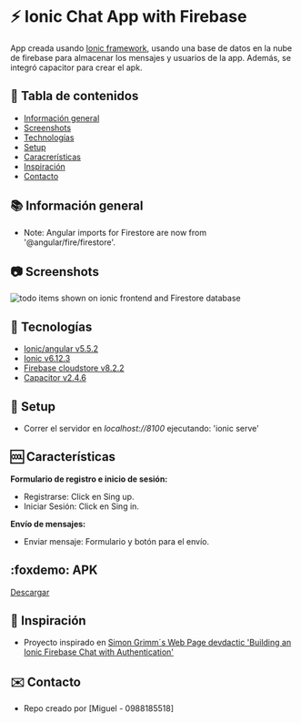 # :zap: Ionic Chat App with Firebase

App creada usando [Ionic framework](https://ionicframework.com/docs), usando una base de datos en la nube de firebase para almacenar los mensajes y usuarios de la app. Además, se integró capacitor para crear el apk.

## :page_facing_up: Tabla de contenidos

* [Información general](#general-info)
* [Screenshots](#screenshots)
* [Technologías](#technologias)
* [Setup](#setup)
* [Caracrerísticas](#características)
* [Inspiración](#inspiración)
* [Contacto](#contacto)

## :books: Información general

* Note: Angular imports for Firestore are now from '@angular/fire/firestore'.

## :camera: Screenshots

![todo items shown on ionic frontend and Firestore database](./img/logIn.png)

## :signal_strength: Tecnologías

* [Ionic/angular v5.5.2](https://ionicframework.com/)
* [Ionic v6.12.3](https://ionicframework.com/)
* [Firebase cloudstore v8.2.2](https://firebase.google.com/)
* [Capacitor v2.4.6](https://capacitorjs.com/)

## :floppy_disk: Setup

* Correr el servidor en _localhost://8100_ ejecutando: 'ionic serve'

## :cool: Características

**Formulario de registro e inicio de sesión:**

* Registrarse: Click en Sing up.
* Iniciar Sesión: Click en Sing in.

**Envío de mensajes:**
* Enviar mensaje: Formulario y botón para el envío.

## :foxdemo: APK

[Descargar](https://epnecuador-my.sharepoint.com/:u:/g/personal/miguel_jurado_epn_edu_ec/EVx0tEFp0PNOsBRwAiYJqjYB8bfGShuWYDbnU4TaQiPmXA?e=xxmlM0)

## :clap: Inspiración

* Proyecto inspirado en [Simon Grimm´s Web Page devdactic 'Building an Ionic Firebase Chat with Authentication'](https://devdactic.com/ionic-firebase-chat/)

## :envelope: Contacto 

* Repo creado por [Miguel - 0988185518]

